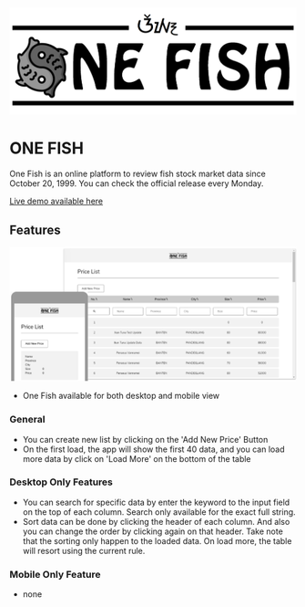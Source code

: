 
![One FIsh](docs/one-fish.png)
# ONE FISH
One Fish is an online platform to review fish stock market data since October 20, 1999. You can check the official release every Monday.

[Live demo available here](https://flamboyant-hypatia-dd49e9.netlify.app/)

## Features
![Preview](docs/screenshot.png)

- One Fish available for both desktop and mobile view

### General
- You can create new list by clicking on the 'Add New Price' Button
- On the first load, the app will show the first 40 data, and you can load more data by click on 'Load More' on the bottom of the table

### Desktop Only Features
- You can search for specific data by enter the keyword to the input field on the top of each column. Search only available for the exact full string.
- Sort data can be done by clicking the header of each column. And also you can change the order by clicking again on that header. Take note that the sorting only happen to the loaded data. On load more, the table will resort using the current rule.

### Mobile Only Feature
- none



